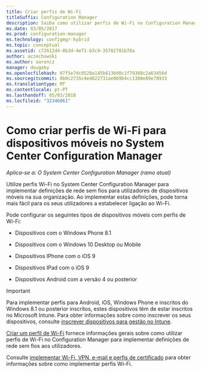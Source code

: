 ```yaml
---
title: Criar perfis de Wi-Fi
titleSuffix: Configuration Manager
description: Saiba como utilizar perfis de Wi-Fi no Configuration Manager para implementar definições de rede sem fios para utilizadores de dispositivos móveis na sua organização.
ms.date: 03/05/2017
ms.prod: configuration-manager
ms.technology: configmgr-hybrid
ms.topic: conceptual
ms.assetid: c72612d4-0b3d-4e71-b3c9-35782701b78a
author: aczechowski
ms.author: aaroncz
manager: dougeby
ms.openlocfilehash: 07f5e7dc0520a145b6130d0c1f79388c2a63456d
ms.sourcegitcommit: 0b0c2735c4ed822731ae069b4cc1380e89e78933
ms.translationtype: MT
ms.contentlocale: pt-PT
ms.lasthandoff: 05/03/2018
ms.locfileid: "32346061"
---
```

# <a name="how-to-create-wi-fi-profiles-for-mobile-devices-in-system-center-configuration-manager"></a>Como criar perfis de Wi-Fi para dispositivos móveis no System Center Configuration Manager

*Aplica-se a: O System Center Configuration Manager (ramo atual)*

Utilize perfis Wi-Fi no System Center Configuration Manager para implementar definições de rede sem fios para utilizadores de dispositivos móveis na sua organização. Ao implementar estas definições, pode torna mais fácil para os seus utilizadores a estabelecer ligação ao Wi-Fi.  

Pode configurar os seguintes tipos de dispositivos móveis com perfis de Wi-Fi:  

-   Dispositivos com o Windows Phone 8.1  

-   Dispositivos com o Windows 10 Desktop ou Mobile  

-   Dispositivos IPhone com o iOS 9  

-   Dispositivos IPad com o iOS 9  

-   Dispositivos Android com a versão 4 ou posterior

> [!IMPORTANT]  
>  Para implementar perfis para Android, iOS, Windows Phone e inscritos do Windows 8.1 ou posterior inscritos, estes dispositivos têm de estar inscritos no Microsoft Intune. Para obter informações sobre como inscrever os seus dispositivos, consulte [inscrever dispositivos para gestão no Intune](https://docs.microsoft.com/intune/deploy-use/enroll-devices-in-microsoft-intune).  

[Criar um perfil de Wi-Fi](../../protect/deploy-use/create-wifi-profiles.md#create-a-wi-fi-profile) fornece informações gerais sobre como utilizar perfis de Wi-Fi no Configuration Manager para implementar definições de rede sem fios aos utilizadores.

Consulte [implementar Wi-Fi, VPN, e-mail e perfis de certificado](../../protect/deploy-use/deploy-wifi-vpn-email-cert-profiles.md) para obter informações sobre como implementar perfis Wi-Fi.
